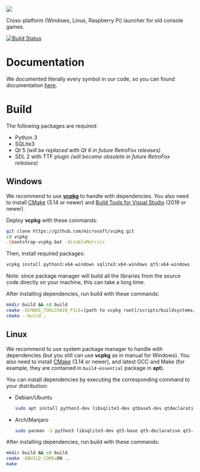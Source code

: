 [![](https://lazyfox.dev/user/pages/03.projects/retrofox/Full%20logo%20colored%202048.png)](https://retrofox.lazyfox.dev)

Cross-platform (Windows, Linux, Raspberry Pi) launcher for old console games.

[![Build Status](https://travis-ci.com/lazyfox-studio/retrofox.svg?branch=master)](https://travis-ci.com/lazyfox-studio/retrofox)

# Documentation

We documented literally every symbol in our code, so you can found documentation [here](https://retrofox.lazyfox.dev/docs).

# Build

The following packages are required:

* Python 3
* SQLite3
* Qt 5 _(will be replaced with Qt 6 in future RetroFox releases)_
* SDL 2 with TTF plugin _(will become obsolete in future RetroFox releases)_

## Windows

We recommend to use **[vcpkg](https://github.com/Microsoft/vcpkg)** to handle with dependencies.
You also need to install [CMake](https://cmake.org/download/) (3.14 or newer) and [Build Tools for Visual Studio](https://visualstudio.microsoft.com/downloads/) (2019 or newer).

Deploy **vcpkg** with these commands:

```sh
git clone https://github.com/microsoft/vcpkg.git
cd vcpkg
.\bootstrap-vcpkg.bat -disableMetrics
```

Then, install required packages:

```sh
vcpkg install python3:x64-windows sqlite3:x64-windows qt5:x64-windows
```

Note: since package manager will build all the libraries from the source code directly on your machine, this can take a long time.

After installing dependencies, run build with these commands:

```sh
mkdir build && cd build
cmake -DCMAKE_TOOLCHAIN_FILE=[path to vcpkg root]/scripts/buildsystems/vcpkg.cmake -DBUILD_CORE=ON ..
cmake --build .
```

## Linux

We recommend to use system package manager to handle with dependencies (but you still can use **vcpkg** as in manual for Windows).
You also need to install [CMake](https://cmake.org/download/) (3.14 or newer), and latest GCC and Make (for example, they are contained in `build-essential` package in **apt**).

You can install dependencies by executing the corresponding command to your distribution:

* Debian/Ubuntu
  ```bash
  sudo apt install python3-dev libsqlite3-dev qtbase5-dev qtdeclarative5-dev qttools5-dev libsdl2-dev libsdl2-ttf-dev
  ```
* Arch/Manjaro
  ```bash
  sudo pacman -S python3 libsqlite3-dev qt5-base qt5-declarative qt5-tools sdl2 sdl2_ttf
  ```

After installing dependencies, run build with these commands:

```sh
mkdir build && cd build
cmake -DBUILD_CORE=ON ..
make
```
